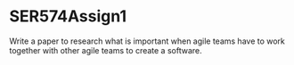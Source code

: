# SER574Assign1
Write a paper to research what is important when agile teams have to work together with other agile teams to create a software.

